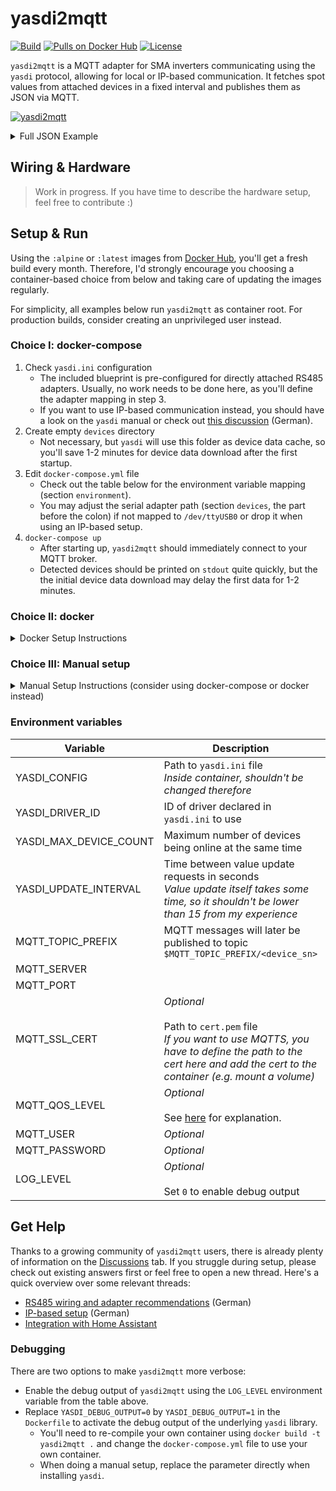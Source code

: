 # yasdi2mqtt
[![Build](https://github.com/pkwagner/yasdi2mqtt/workflows/build/badge.svg)](https://hub.docker.com/r/pkwagner/yasdi2mqtt)
[![Pulls on Docker Hub](https://img.shields.io/docker/pulls/pkwagner/yasdi2mqtt?color=blue)](https://hub.docker.com/r/pkwagner/yasdi2mqtt)
[![License](https://img.shields.io/github/license/pkwagner/yasdi2mqtt?color=blue)](https://github.com/pkwagner/yasdi2mqtt/blob/master/LICENSE)

`yasdi2mqtt` is a MQTT adapter for SMA inverters communicating using the `yasdi` protocol, allowing for local or IP-based communication. It fetches spot values from attached devices in a fixed interval and publishes them as JSON via MQTT.

[![yasdi2mqtt](.github/assets/mock_console.gif "yasdi2mqtt")](https://hub.docker.com/r/pkwagner/yasdi2mqtt)

<details>
<summary>Full JSON Example</summary>

`yasdi2mqtt` will publish a JSON payload on the MQTT channel `$MQTT_TOPIC_PREFIX/<device_sn>` in the given update interval. Messages will be sent for each inverter individually and have the following format:
```json
{"sn":000,"time":1586608779,"values": {
   "Iac":12580,
   "Uac":239,
   "Fac":50.019998881965876,
   "Pac":3006,
   "Zac":0.17200000816956162,
   "Riso":10000,
   "dI":4,
   "Upv-Ist":416,
   "PPV":3013,
   "E-Total":45358.538154414855,
   "h-Total":47797.772832013434,
   "h-On":51654.766385075491,
   "Netz-Ein":9012,
   "Seriennummer":000,
   "E-Total DC":45694.108978657052,
   "Status":"Mpp",
   "Fehler":"-------"
}}
```
</details>

## Wiring & Hardware
> Work in progress. If you have time to describe the hardware setup, feel free to contribute :)

## Setup & Run
Using the `:alpine` or `:latest` images from [Docker Hub](https://hub.docker.com/r/pkwagner/yasdi2mqtt), you'll get a fresh build every month. Therefore, I'd strongly encourage you choosing a container-based choice from below and taking care of updating the images regularly.

For simplicity, all examples below run `yasdi2mqtt` as container root. For production builds, consider creating an unprivileged user instead.

### Choice I: docker-compose
1. Check `yasdi.ini` configuration
    * The included blueprint is pre-configured for directly attached RS485 adapters. Usually, no work needs to be done here, as you'll define the adapter mapping in step 3.
    * If you want to use IP-based communication instead, you should have a look on the `yasdi` manual or check out [this discussion](https://github.com/pkwagner/yasdi2mqtt/issues/1) (German).
2. Create empty `devices` directory
    * Not necessary, but `yasdi` will use this folder as device data cache, so you'll save 1-2 minutes for device data download after the first startup.
3. Edit `docker-compose.yml` file
    * Check out the table below for the environment variable mapping (section `environment`).
    * You may adjust the serial adapter path (section `devices`, the part before the colon) if not mapped to `/dev/ttyUSB0` or drop it when using an IP-based setup.
4. `docker-compose up`
    * After starting up, `yasdi2mqtt` should immediately connect to your MQTT broker.
    * Detected devices should be printed on `stdout` quite quickly, but the the initial device data download may delay the first data for 1-2 minutes.

### Choice II: docker
<details>
<summary>Docker Setup Instructions</summary>

1. Check `yasdi.ini` configuration
    * The included blueprint is pre-configured for directly attached RS485 adapters. Usually, no work needs to be done here, as you'll define the adapter mapping in step 3.
    * If you want to use IP-based communication instead, you should have a look on the `yasdi` manual or check out [this discussion](https://github.com/pkwagner/yasdi2mqtt/issues/1) (German).
2. Create empty `devices` directory
    * Not necessary, but `yasdi` will use this folder as device data cache, so you'll save 1-2 minutes for device data download after the first startup.
3. Start container with the command below
    * Check out the table below for the environment variable mapping (`-e` flags).
    * You may adjust the serial adapter path (`--device` flag, the part before the colon) if not mapped to `/dev/ttyUSB0` or drop it when using an IP-based setup.
    * After starting up, `yasdi2mqtt` should immediately connect to your MQTT broker.
    * Detected devices should be printed on `stdout` quite quickly, but the the initial device data download may delay the first data for 1-2 minutes.

```sh
docker run \
   --device /dev/ttyUSB0:/dev/ttyUSB0 \
   -v <project_dir>/devices:/etc/yasdi2mqtt/devices \
   -v <project_dir>/yasdi.ini:/etc/yasdi2mqtt/yasdi.ini:ro \
   -e YASDI_CONFIG="/etc/yasdi2mqtt/yasdi.ini" \
   -e YASDI_DRIVER_ID="0" \
   -e YASDI_MAX_DEVICE_COUNT="1" \
   -e YASDI_UPDATE_INTERVAL="30" \
   -e MQTT_TOPIC_PREFIX="/solar/inverter" \
   -e MQTT_SERVER="example.com" \
   -e MQTT_PORT="1883" \
   -e MQTT_USER="johndoe" \
   -e MQTT_PASSWORD="sEcReT" \
   pkwagner/yasdi2mqtt:alpine
```
</details>

### Choice III: Manual setup
<details>
<summary>Manual Setup Instructions (consider using docker-compose or docker instead)</summary>

1. Install [cJSON](https://github.com/DaveGamble/cJSON), [Paho](https://github.com/eclipse/paho.mqtt.c.git), and other project dependencies
   1. `sudo apt install git gcc make cmake openssl libssl-dev libcjson1 libcjson-dev libpaho-mqtt1.3 libpaho-mqtt-dev` (assuming an Ubuntu-based OS)
2. Clone and install [log.c](https://github.com/rxi/log.c.git)
    1. `gcc -shared -fPIC -DLOG_USE_COLOR -o liblog_c.so src/log.c`
    2. `sudo cp liblog_c.so /usr/local/lib` for system-wide installation
    3. `sudo cp src/*.h /usr/local/include` to make the headers available system-wide
3. Clone and install [YASDI](https://github.com/konstantinblaesi/yasdi.git)
    1. `mkdir projects/generic-cmake/build-gcc`
    2. `cd projects/generic-cmake/build-gcc`
    3. `cmake -D YASDI_DEBUG_OUTPUT=0 ..`
    4. `make`
    5. `sudo make install`
4. Clone and install this repository
    1. `make YASDI_PATH=<yasdi_dir>`
    2. `sudo make YASDI_PATH=<yasdi_dir> install`
5. Check `yasdi.ini` configuration
    * The included blueprint is pre-configured for directly attached RS485 adapters, but you may want to adjust the serial adapter path.
    * If you want to use IP-based communication instead, you should have a look on the `yasdi` manual or check out [this discussion](https://github.com/pkwagner/yasdi2mqtt/issues/1) (German).
6. Create empty `devices` directory
    * Not necessary, but `yasdi` will use this folder as device data cache, so you'll save 1-2 minutes for device data download after the first startup.
7. Set environment variables according to the table below
8. `./yasdi2mqtt`
    * After starting up, `yasdi2mqtt` should immediately connect to your MQTT broker.
    * Detected devices should be printed on `stdout` quite quickly, but the the initial device data download may delay the first data for 1-2 minutes.
</details>

### Environment variables
| Variable               | Description                                                                                                                                                                   | Example                |
|------------------------|-------------------------------------------------------------------------------------------------------------------------------------------------------------------------------|---------------------------|
| YASDI_CONFIG           | Path to `yasdi.ini` file <br> *Inside container, shouldn't be changed therefore*                                                                                              | /etc/yasdi2mqtt/yasdi.ini |
| YASDI_DRIVER_ID        | ID of driver declared in `yasdi.ini` to use                                                                                                                                   | 0                         |
| YASDI_MAX_DEVICE_COUNT | Maximum number of devices being online at the same time                                                                                                                       | 1                         |
| YASDI_UPDATE_INTERVAL  | Time between value update requests in seconds <br> *Value update itself takes some time, so it shouldn't be lower than 15 from my experience*                                 | 30                        |
| MQTT_TOPIC_PREFIX      | MQTT messages will later be published to topic `$MQTT_TOPIC_PREFIX/<device_sn>`                                                                                               | solar/inverter            |
| MQTT_SERVER            |                                                                                                                                                                               | example.com               |
| MQTT_PORT              |                                                                                                                                                                               | 1883                      |
| MQTT_SSL_CERT          | *Optional*<br><br>Path to `cert.pem` file<br>*If you want to use MQTTS, you have to define the path to the cert here and add the cert to the container (e.g. mount a volume)* | /etc/certs/cert.pem       |
| MQTT_QOS_LEVEL         | *Optional*<br><br>See [here](http://www.steves-internet-guide.com/understanding-mqtt-qos-levels-part-1/) for explanation.                                                     | 2                         |
| MQTT_USER              | *Optional*                                                                                                                                                                    | johndoe                   |
| MQTT_PASSWORD          | *Optional*                                                                                                                                                                    | sEcReT                    |
| LOG_LEVEL              | *Optional*<br><br>Set `0` to enable debug output                                                                                                                              | 0                         |

## Get Help
Thanks to a growing community of `yasdi2mqtt` users, there is already plenty of information on the [Discussions](https://github.com/pkwagner/yasdi2mqtt/discussions) tab. If you struggle during setup, please check out existing answers first or feel free to open a new thread. Here's a quick overview over some relevant threads:

* [RS485 wiring and adapter recommendations](https://github.com/pkwagner/yasdi2mqtt/discussions/6) (German)
* [IP-based setup](https://github.com/pkwagner/yasdi2mqtt/discussions/5) (German)
* [Integration with Home Assistant](https://github.com/pkwagner/yasdi2mqtt/discussions/18)

### Debugging
There are two options to make `yasdi2mqtt` more verbose:
* Enable the debug output of `yasdi2mqtt` using the `LOG_LEVEL` environment variable from the table above.
* Replace `YASDI_DEBUG_OUTPUT=0` by `YASDI_DEBUG_OUTPUT=1` in the `Dockerfile` to activate the debug output of the underlying `yasdi` library.
    * You'll need to re-compile your own container using `docker build -t yasdi2mqtt .` and change the `docker-compose.yml` file to use your own container.
    * When doing a manual setup, replace the parameter directly when installing `yasdi`.
